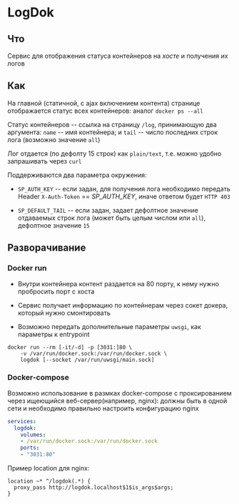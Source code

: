 # LogDok

## Что

Сервис для отображения статуса контейнеров на *хосте* и получения их логов

## Как

На главной (статичной, с ajax включением контента) странице отображается
статус всех контейнеров: аналог `docker ps --all`

Статус контейнеров -- ссылка на страницу `/log`, принимающую
два аргумента:
`name` -- имя контейнера; и `tail` -- число последних строк
лога (возможно значение `all`)

Лог отдается (по дефолту 15 строк) как `plain/text`, т.е. можно удобно
запрашивать через `curl`

Поддерживаются два параметра окружения:

* `SP_AUTH_KEY` -- если задан, для получения лога необходимо передать
Header `X-Auth-Token` == *SP_AUTH_KEY*, иначе ответом будет `HTTP 403`

* `SP_DEFAULT_TAIL` -- если задан, задает дефолтное значение отдаваемых
строк лога (может быть целым числом или `all`), дефолтное значение `15`

## Разворачивание

### Docker run

* Внутри контейнера контент раздается на 80 порту, к нему нужно пробросить порт с хоста

* Сервис получает информацию по контейнерам через сокет докера, который нужно смонтировать

* Возможно передать дополнительные параметры `uwsgi`, как параметры
к entrypoint

```shellsession
docker run --rm [-it/-d] -p [3031:]80 \
    -v /var/run/docker.sock:/var/run/docker.sock \
    logdok [--socket /var/run/uwsgi/main.sock]
```

### Docker-compose

Возможно использование в размках docker-compose с проксированием через ищеющийся
веб-сервер(например, nginx): должны быть в одной сети и необходимо правильно
настроить конфигурацию nginx

```yaml
services:
  logdok:
    volumes:
    - /var/run/docker.sock:/var/run/docker.sock
    ports:
    - "3031:80"
```

Пример location для nginx:

```nginx
location ~* ^/logdok(.*) {
  proxy_pass http://logdok.localhost$1$is_args$args;
}
```
